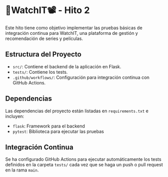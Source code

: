# 🍿WatchIT📽️ - Hito 2

Este hito tiene como objetivo implementar las pruebas básicas de integración continua para WatchIT, una plataforma de gestión y recomendación de series y películas.

## Estructura del Proyecto
- `src/`: Contiene el backend de la aplicación en Flask.
- `tests/`: Contiene los tests.
- `.github/workflows/`: Configuración para integración continua con GitHub Actions.
  
## Dependencias
Las dependencias del proyecto están listadas en `requirements.txt` e incluyen:
- `flask`: Framework para el backend
- `pytest`: Biblioteca para ejecutar las pruebas

## Integración Continua
Se ha configurado GitHub Actions para ejecutar automáticamente los tests definidos en la carpeta `tests/` cada vez que se haga un push o pull request en la rama `main`.
